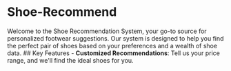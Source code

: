# Shoe-Recommend
Welcome to the Shoe Recommendation System, your go-to source for personalized footwear suggestions. Our system is designed to help you find the perfect pair of shoes based on your preferences and a wealth of shoe data.  ## Key Features  - **Customized Recommendations**: Tell us your price range, and we'll find the ideal shoes for you.
